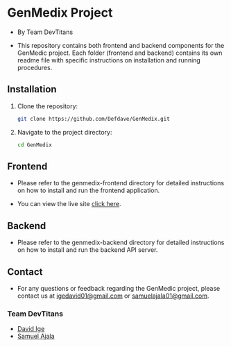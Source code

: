 # GenMedix Project
- By Team DevTitans

- This repository contains both frontend and backend components for the GenMedic project. Each folder (frontend and backend) contains its own readme file with specific instructions on installation and running procedures.

## Installation
1. Clone the repository:
    ```bash
    git clone https://github.com/Defdave/GenMedix.git
    ```
2. Navigate to the project directory:
    ```bash
    cd GenMedix
    ```

## Frontend
- Please refer to the genmedix-frontend directory for detailed instructions on how to install and run the frontend application.

- You can view the live site [click here](https://genmedix.vercel.app).

## Backend
- Please refer to the genmedix-backend directory for detailed instructions on how to install and run the backend API server.

## Contact
- For any questions or feedback regarding the GenMedic project, please contact us at igedavid01@gmail.com or samuelajala01@gmail.com.

### Team DevTitans
- [David Ige](!https://github.com/defdave)
- [Samuel Ajala](https://github.com/samuelajala01)